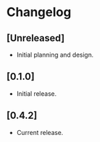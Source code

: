 # Changelog

## [Unreleased]

- Initial planning and design.

## [0.1.0]

- Initial release.

## [0.4.2]

- Current release.

